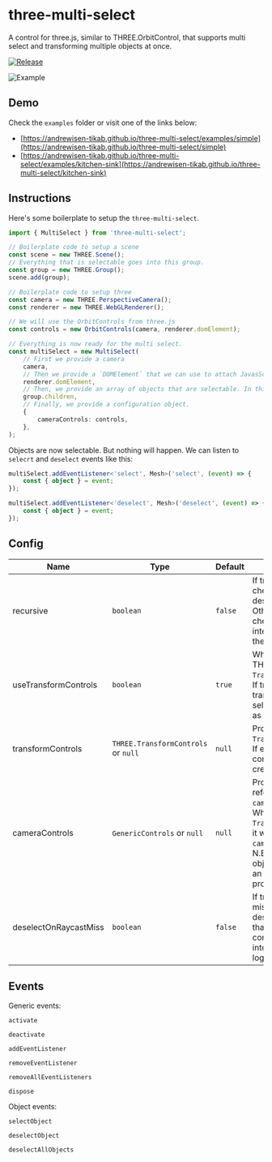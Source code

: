 # three-multi-select

A control for three.js, similar to THREE.OrbitControl, that supports multi select and transforming multiple objects at once.

[![Release](https://github.com/andrewisen-tikab/three-multi-select/actions/workflows/release.yml/badge.svg)](https://github.com/andrewisen-tikab/three-multi-select/actions/workflows/release.yml)

![Example](./resources/example.gif)

## Demo

Check the `examples` folder or visit one of the links below:

-   [https://andrewisen-tikab.github.io/three-multi-select/examples/simple](https://andrewisen-tikab.github.io/three-multi-select/simple)
-   [https://andrewisen-tikab.github.io/three-multi-select/examples/kitchen-sink](https://andrewisen-tikab.github.io/three-multi-select/kitchen-sink)

## Instructions

Here's some boilerplate to setup the `three-multi-select`.

```ts
import { MultiSelect } from 'three-multi-select';

// Boilerplate code to setup a scene
const scene = new THREE.Scene();
// Everything that is selectable goes into this group.
const group = new THREE.Group();
scene.add(group);

// Boilerplate code to setup three
const camera = new THREE.PerspectiveCamera();
const renderer = new THREE.WebGLRenderer();

// We will use the OrbitControls from three.js
const controls = new OrbitControls(camera, renderer.domElement);

// Everything is now ready for the multi select.
const multiSelect = new MultiSelect(
    // First we provide a camera
    camera,
    // Then we provide a `DOMElement` that we can use to attach JavasScript event listeners to.
    renderer.domElement,
    // Then, we provide an array of objects that are selectable. In this case, our group.
    group.children,
    // Finally, we provide a configuration object.
    {
        cameraControls: controls,
    },
);
```

Objects are now selectable. But nothing will happen.
We can listen to `selecrt` and `deselect` events like this:

```ts
multiSelect.addEventListener<'select', Mesh>('select', (event) => {
    const { object } = event;
});

multiSelect.addEventListener<'deselect', Mesh>('deselect', (event) => {
    const { object } = event;
});
```

## Config

| Name                  | Type                                | Default | Description                                                                                                                                                                    |
| --------------------- | ----------------------------------- | ------- | ------------------------------------------------------------------------------------------------------------------------------------------------------------------------------ |
| recursive             | `boolean`                           | `false` | If true, it also checks all descendants. Otherwise it only checks intersection with the object.                                                                                |
| useTransformControls  | `boolean`                           | `true`  | Whether to use THREE's `TransformControls`. If true, one can transform all selected objects as a group.                                                                        |
| transformControls     | `THREE.TransformControls` or `null` | `null`  | Provide a custom `TransformControls`. If empty, a new controller will be created.                                                                                              |
| cameraControls        | `GenericControls` or `null`         | `null`  | Provide a reference to a `camera` controller. When using `TransformControls`, it will disable the `cameraControls`. N.B; The provided objet must expose an `enabled` property. |
| deselectOnRaycastMiss | `boolean`                           | `false` | If true, any raycast miss will result in a deselect. \* Note that camera controls may interfere with this logic.                                                               |

## Events

Generic events:

```
activate
```

```
deactivate
```

```
addEventListener
```

```
removeEventListener
```

```
removeAllEventListeners
```

```
dispose
```

Object events:

```
selectObject
```

```
deselectObject
```

```
deselectAllObjects
```
